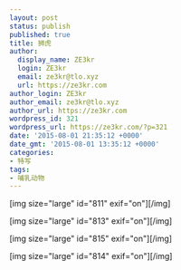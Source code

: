 ```yaml
---
layout: post
status: publish
published: true
title: 狮虎
author:
  display_name: ZE3kr
  login: ZE3kr
  email: ze3kr@tlo.xyz
  url: https://ze3kr.com
author_login: ZE3kr
author_email: ze3kr@tlo.xyz
author_url: https://ze3kr.com
wordpress_id: 321
wordpress_url: https://ze3kr.com/?p=321
date: '2015-08-01 21:35:12 +0000'
date_gmt: '2015-08-01 13:35:12 +0000'
categories:
- 特写
tags:
- 哺乳动物
---
```

<p>[img size="large" id="811" exif="on"][/img]</p>
<p>[img size="large" id="813" exif="on"][/img]</p>
<p>[img size="large" id="815" exif="on"][/img]</p>
<p>[img size="large" id="814" exif="on"][/img]</p>
